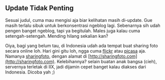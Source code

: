 ## Update Tidak Penting

Sesuai judul, cuma mau mengisi aja biar kelihatan masih di-update. Gue masih terlalu sibuk untuk berkonsentrasi ngeblog lagi. Sebenarnya sih udah pengen banget ngeblog, tapi ya begitulah. Males juga kalau cuma setengah-setengah. Mending hilang sekalian kan?

Oiya, bagi yang belum tau, di Indonesia udah ada tempat buat sharing foto secara online loh. Hari gini gitu loh, ngga cuma [flickr](http://flickr.com/ "Flickr") atau [picasa](http://picasaweb.google.com/ "Picasa Web Album") aja. Namanya [sharingfoto](http://sharingfoto.com/ "SharingFoto"), dengan alamat di [http://sharingfoto.com](http://sharingfoto.com). Kelebihannya? selain buatan anak bangsa (cieh), servernya terletak di IIX, jadi dijamin cepet banget kalau diakses dari Indonesia. Dicoba yah ;)


<!-- {"time": "2007-07-09 01:35:52", "title": "Update Tidak Penting"} -->
